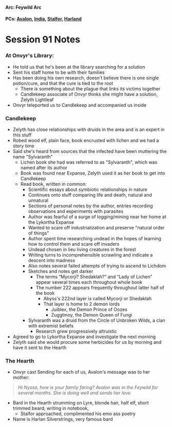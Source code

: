 #### Arc: Feywild Arc
#### PCs: [Avalon](PCs/Current/Avalon.md), [India](PCs/Current/India.md), [Stalfor](PCs/Current/Stalfor.md), [Harland](PCs/Current/Harland.md)

# Session 91 Notes
### At Onvyr's Library:
- He told us that he's been at the library searching for a solution
- Sent his staff home to be with their families
- Has been doing his own research, doesn't believe there is one single potion/cure, and that the cure is tied to the root
	- There is something about the plague that links its victims together
	- Candlekeep associate of Onvyr thinks she might have a solution, Zelyth Lightleaf
- Onvyr teleported us to Candlekeep and accompanied us inside

### Candlekeep
- Zelyth has close relationships with druids in the area and is an expert in this stuff
- Robed wood elf, plain face, book encrusted with lichen and we had a story time
- Said she's heard from sources that the infected have been muttering the name "Sylvaranth"
	- Lichen book she had was referred to as "Sylvaranth", which was named after its author
	- Book was found near Expanse, Zelyth used it as her book to get into Candlekeep
	- Read book, written in common:
		- Scientific essays about symbiotic relationships in nature
		- Continues onto stuff comparing life and death, natural and unnatural
		- Sections of personal notes by the author, entries recording observations and experiments with parasites
		- Author was fearful of a surge of logging/mining near her home at the Lykortha Expanse
		- Wanted to scare off industrialization and preserve "natural order of things"
		- Author spent time researching undead in the hopes of learning how to control them and scare off invaders
		- Undead chosen in lieu living creatures in the forest
		- Writing turns to incomprehensible scrawling and indicate a descent into madness
		- Also notes several failed attempts of trying to ascend to Lichdom
		- Sketches and notes get darker 
			- The terms “Mycorji? Shedaklah?” and “Lady of Lichen” appear several times each throughout whole book
			- The number 222 appears frequently throughout latter half of the book
				- Abyss's 222nd layer is called Mycorji or Shedaklah
				- That layer is home to 2 demon lords
					- Juiblex, the Demon Prince of Oozes
					- Zuggtmoy, the Demon Queen of Fungi
		- Sylvaranth was a druid from the Circle of Unbroken Wilds, a clan with extremist beliefs
			- Research grew progressively altruistic
- Agreed to go to Lykortha Expanse and investigate the next morning
- Zelyth said she would procure some herbicides for us by morning and have it sent to the Hearth

### The Hearth
- Onvyr cast Sending for each of us, Avalon's message was to her mother:
> *Hi Nyssa, how is your family faring? Avalon was in the Feywild for several months. She is doing well and sends her love.*
- Bard in the Hearth strumming on Lyre, blonde hair, half elf, short trimmed beard, writing in notebook,
	- Stalfor approached, complimented his emo ass poetry
- Name is Harlan Silverstrings, very famous bard